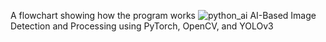 A flowchart showing how the program works
![python_ai](https://github.com/Ceryunus/Python-AI/assets/86349634/34c0fb23-3a5c-45b0-bcdb-3cea5b4977fd)
AI-Based Image Detection and Processing using PyTorch, OpenCV, and YOLOv3



